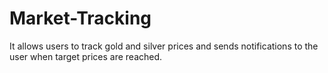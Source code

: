 # Market-Tracking
It allows users to track gold and silver prices and sends notifications to the user when target prices are reached.

